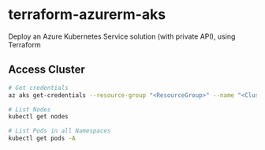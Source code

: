 # terraform-azurerm-aks

Deploy an Azure Kubernetes Service solution (with private API), using Terraform

## Access Cluster

```bash
# Get credentials
az aks get-credentials --resource-group "<ResourceGroup>" --name "<ClusterName>"

# List Nodes
kubectl get nodes

# List Pods in all Namespaces
kubectl get pods -A
```
